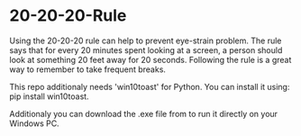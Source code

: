 # 20-20-20-Rule
Using the 20-20-20 rule can help to prevent eye-strain problem. The rule says that for every 20 minutes spent looking at a screen, a person should look at something 20 feet away for 20 seconds. Following the rule is a great way to remember to take frequent breaks.

This repo additionaly needs 'win10toast' for Python.
You can install it using: pip install win10toast.

Additionaly you can download the .exe file from <here> to run it directly on your Windows PC.
